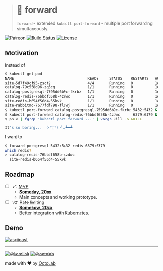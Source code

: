 > # 🎳 forward
>
> `forward` - extended `kubectl port-forward` - multiple port forwarding simultaneously.

[![Patreon][icon_patreon]](https://www.patreon.com/octolab)
[![Build Status][icon_build]][page_build]
[![License][icon_license]](LICENSE)

## Motivation

Instead of

```bash
$ kubectl get pod
NAME                                  READY     STATUS    RESTARTS   AGE
site-5d7f49cf95-zsct2                 4/4       Running   0          1d
catalog-79c558d96-zg6cg               1/1       Running   0          1d
catalog-postgresql-7595dd6b9c-fkrbz   1/1       Running   0          1d
catalog-redis-76bbdf658b-4zdwc        1/1       Running   0          1d
site-redis-b654f56d4-55kvk            1/1       Running   0          1d
site-rabbitmq-7677fdf798-flswj        1/1       Running   0          1d
$ kubectl port-forward catalog-postgresql-7595dd6b9c-fkrbz 5432:5432 &
$ kubectl port-forward catalog-redis-76bbdf658b-4zdwc      6379:6379 &
$ ps x | fgrep 'kubectl port-forward ...' | xargs kill -SIGKILL

It's so boring... （╯°□°）╯︵┻━┻
```

I want to

```bash
$ forward postgresql 5432:5432 redis 6379:6379
which redis?
> catalog-redis-76bbdf658b-4zdwc
  site-redis-b654f56d4-55kvk
```

## Roadmap

- [ ] v1: [MVP][project_v1]
  - [**Someday, 20xx**][project_v1_dl]
  - Main concepts and working prototype.
- [ ] v2: [Rate limiting][project_v2]
  - [**Somehow, 20xx**][project_v2_dl]
  - Better integration with [Kubernetes](https://kubernetes.io/).

## Demo

[![asciicast](https://asciinema.org/a/217993.svg)](https://asciinema.org/a/217993)

---

[![@kamilsk][icon_tw_author]](https://twitter.com/ikamilsk)
[![@octolab][icon_tw_sponsor]](https://twitter.com/octolab_inc)

made with ❤️ by [OctoLab](https://www.octolab.org/)

[icon_build]:      https://travis-ci.org/kamilsk/forward.svg?branch=master
[icon_license]:    https://img.shields.io/badge/license-MIT-blue.svg
[icon_patreon]:    https://img.shields.io/badge/patreon-donate-orange.svg
[icon_tw_author]:  https://img.shields.io/badge/author-%40kamilsk-blue.svg
[icon_tw_sponsor]: https://img.shields.io/badge/sponsor-%40octolab-blue.svg
[icon_twitter]:    https://img.shields.io/twitter/url/http/shields.io.svg?style=social

[page_build]:      https://travis-ci.org/kamilsk/forward
[page_promo]:      https://github.com/kamilsk/forward

[project_v1]:      https://github.com/kamilsk/forward/projects/1
[project_v1_dl]:   https://github.com/kamilsk/forward/milestone/1
[project_v2]:      https://github.com/kamilsk/forward/projects/2
[project_v2_dl]:   https://github.com/kamilsk/forward/milestone/2
